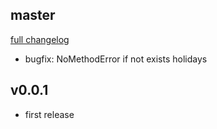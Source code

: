 ## master
[full changelog](http://github.com/sue445/google_holiday_calendar/compare/v0.0.1...master)

* bugfix: NoMethodError if not exists holidays

## v0.0.1
* first release
